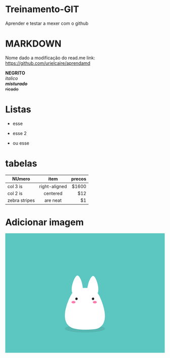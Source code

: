 # Treinamento-GIT
Aprender e testar a mexer com o github

# MARKDOWN  
   Nome dado a modificação do read.me      link: https://github.com/urielcaire/aprendamd

**NEGRITO**  
*italico*  
**_misturado_**  
~~ricado~~  

# Listas 
* esse  
- esse 2
+ ou esse


# tabelas
| NUmero       |    item        | precos  |
| ------------- |:-------------:| -----:|
| col 3 is      | right-aligned | $1600 |
| col 2 is      | centered      |   $12 |
| zebra stripes | are neat      |    $1 |


# Adicionar imagem

![](https://github.com/Romenildo/Treinamento-GIT/blob/master/img.gif)
